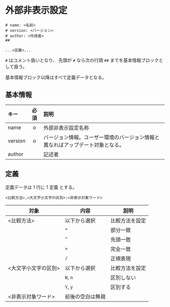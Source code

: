 # 外部非表示設定

```
# name: <名前>
# version: <バージョン>
# author: <作成者>
##

...<定義>...

```

`#` はコメント扱いとなり、
先頭が `#` なら次の行頭 `##` までを基本情報ブロックとして扱う。

基本情報ブロック以降はすべて定義データとなる。

## 基本情報

| キー | 必須 | 説明 |
|:---|:---:|:---|
| name | o | 外部非表示設定名称 |
| version | o | バージョン情報。ユーザー環境のバージョン情報と異なればアップデート対象となる。 |
| author |   | 記述者 |

## 定義

定義データは 1 行に 1 定義 とする。

`<比較方法>,<大文字小文字の区別>:<非表示対象ワード>`

| 対象 | 内容 | 説明 |
|---|---|---|
| <比較方法> | 以下から選択 | 比較方法を設定 |
|            | `*` | 部分一致 |
|            | `^` | 先頭一致 |
|            | `=` | 完全一致 |
|            | `/` | 正規表現 |
| <大文字小文字の区別> | 以下から選択 | 比較方法を設定 |
|                      | `N`, `n` | 区別しない |
|                      | `Y`, `y` | 区別する |
| <非表示対象ワード> | 前後の空白は無視 |  |

